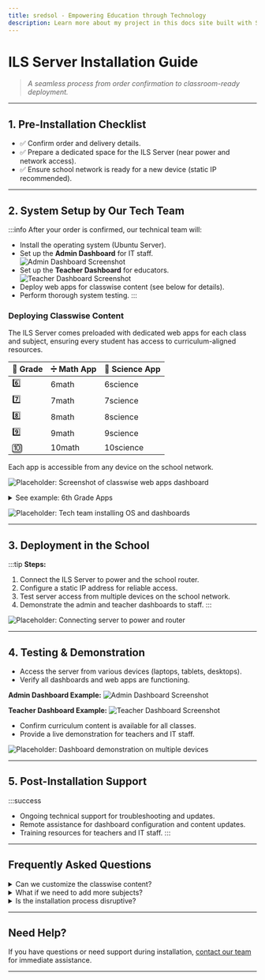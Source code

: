 ```yaml
---
title: sredsol - Empowering Education through Technology
description: Learn more about my project in this docs site built with Starlight.
---
```


# ILS Server Installation Guide

> _A seamless process from order confirmation to classroom-ready deployment._

---

## 1. Pre-Installation Checklist

- ✅ Confirm order and delivery details.
- ✅ Prepare a dedicated space for the ILS Server (near power and network access).
- ✅ Ensure school network is ready for a new device (static IP recommended).

---

## 2. System Setup by Our Tech Team

:::info
After your order is confirmed, our technical team will:
- Install the operating system (Ubuntu Server).
- Set up the **Admin Dashboard** for IT staff.
  ![Admin Dashboard Screenshot](PLACEHOLDER_IMAGE_ADMIN_DASHBOARD)
- Set up the **Teacher Dashboard** for educators.
  ![Teacher Dashboard Screenshot](PLACEHOLDER_IMAGE_TEACHER_DASHBOARD)
- Deploy web apps for classwise content (see below for details).
- Perform thorough system testing.
:::

### Deploying Classwise Content

The ILS Server comes preloaded with dedicated web apps for each class and subject, ensuring every student has access to curriculum-aligned resources.

| 🏫 Grade   | ➗ Math App | 🔬 Science App |
|------------|------------|---------------|
| 6️⃣        | 6math      | 6science      |
| 7️⃣        | 7math      | 7science      |
| 8️⃣        | 8math      | 8science      |
| 9️⃣        | 9math      | 9science      |
| 🔟         | 10math     | 10science     |

Each app is accessible from any device on the school network.

![Placeholder: Screenshot of classwise web apps dashboard](PLACEHOLDER_IMAGE_CLASSWISE_APPS)

<details>
<summary>See example: 6th Grade Apps</summary>
- Math: 6math web app ![6math](PLACEHOLDER_IMAGE_6MATH)
- Science: 6science web app ![6science](PLACEHOLDER_IMAGE_6SCIENCE)
</details>

![Placeholder: Tech team installing OS and dashboards](PLACEHOLDER_IMAGE_OS_INSTALLATION)

---

## 3. Deployment in the School

:::tip
**Steps:**
1. Connect the ILS Server to power and the school router.
2. Configure a static IP address for reliable access.
3. Test server access from multiple devices on the school network.
4. Demonstrate the admin and teacher dashboards to staff.
:::

![Placeholder: Connecting server to power and router](PLACEHOLDER_IMAGE_DEPLOYMENT)

---

## 4. Testing & Demonstration

- Access the server from various devices (laptops, tablets, desktops).
- Verify all dashboards and web apps are functioning.

**Admin Dashboard Example:**
![Admin Dashboard Screenshot](PLACEHOLDER_IMAGE_ADMIN_DASHBOARD)

**Teacher Dashboard Example:**
![Teacher Dashboard Screenshot](PLACEHOLDER_IMAGE_TEACHER_DASHBOARD)

- Confirm curriculum content is available for all classes.
- Provide a live demonstration for teachers and IT staff.

![Placeholder: Dashboard demonstration on multiple devices](PLACEHOLDER_IMAGE_DASHBOARD_DEMO)

---

## 5. Post-Installation Support

:::success
- Ongoing technical support for troubleshooting and updates.
- Remote assistance for dashboard configuration and content updates.
- Training resources for teachers and IT staff.
:::

---

## Frequently Asked Questions

<details>
<summary>Can we customize the classwise content?</summary>
Yes! Our team can tailor content to your curriculum or state board requirements.
</details>

<details>
<summary>What if we need to add more subjects?</summary>
Additional web apps and content can be deployed remotely or during scheduled maintenance.
</details>

<details>
<summary>Is the installation process disruptive?</summary>
No. Most steps are completed before delivery, and on-site setup is quick and non-intrusive.
</details>

---

## Need Help?

If you have questions or need support during installation, [contact our team](/contact) for immediate assistance.

---
